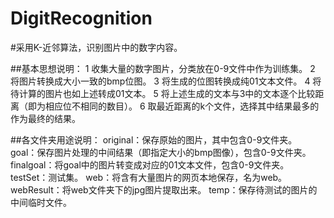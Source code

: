 DigitRecognition
================

#采用K-近邻算法，识别图片中的数字内容。

##基本思想说明：
1 收集大量的数字图片，分类放在0-9文件中作为训练集。
2 将图片转换成大小一致的bmp位图。
3 将生成的位图转换成纯01文本文件。
4 将待计算的图片也如上述转成01文本。
5 将上述生成的文本与3中的文本逐个比较距离（即为相应位不相同的数目）。
6 取最近距离的k个文件，选择其中结果最多的作为最终的结果。

##各文件夹用途说明：
original：保存原始的图片，其中包含0-9文件夹。
goal：保存图片处理的中间结果（即指定大小的bmp图像），包含0-9文件夹。
finalgoal：将goal中的图片转变成对应的01文本文件，包含0-9文件夹。
testSet：测试集。
web：将含有大量图片的网页本地保存，名为web。
webResult：将web文件夹下的jpg图片提取出来。
temp：保存待测试的图片的中间临时文件。

